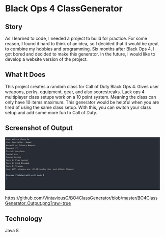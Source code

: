 # Black Ops 4 ClassGenerator

## Story
As I learned to code, I needed a project to build for practice. For some reason, I found it hard to think of an idea, so I decided that it would be great to combine my hobbies and programming. Six months after Black Ops 4, I got bored and decided to make this generator. In the future, I would like to develop a website version of the project.
## What It Does
This project creates a random class for Call of Duty Black Ops 4. Gives user weapons, perks, equipment, gear, and also scorestreaks.  Lack ops 4 multiplayer class setups work on a 10 point system. Meaning the class can only have 10 items maximum.
This generator would be helpful when you are tired of using the same class setup. With this, you can switch your class setup and add some more fun to Call of Duty.

## Screenshot of Output
![Output Screenshot](https://github.com/VintaviousG/BO4ClassGenerator/blob/master/BO4ClassGenerator_Output.png?raw=true)


https://github.com/VintaviousG/BO4ClassGenerator/blob/master/BO4ClassGenerator_Output.png?raw=true

## Technology
Java 8
